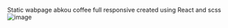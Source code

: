Static wabpage abkou coffee full responsive created using React and scss
![image](https://user-images.githubusercontent.com/103051933/183035904-4b7e38f6-7eb1-45ce-a0e1-67a2a30f499c.png)
